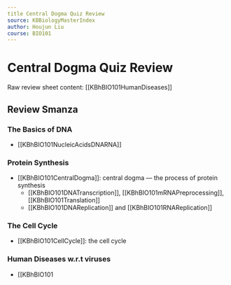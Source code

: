 ```yaml
---
title Central Dogma Quiz Review
source: KBBiologyMasterIndex
author: Houjun Liu
course: BIO101
---
```


# Central Dogma Quiz Review
Raw review sheet content: [[KBhBIO101HumanDiseases]]


## Review Smanza
### The Basics of DNA
- [[KBhBIO101NucleicAcidsDNARNA]]

### Protein Synthesis
- [[KBhBIO101CentralDogma]]: central dogma — the process of protein synthesis
	- [[KBhBIO101DNATranscription]], [[KBhBIO101mRNAPreprocessing]], [[KBhBIO101Translation]]
	- [[KBhBIO101DNAReplication]] and [[KBhBIO101RNAReplication]]

### The Cell Cycle
- [[KBhBIO101CellCycle]]: the cell cycle

### Human Diseases w.r.t viruses
- [[KBhBIO101
	
